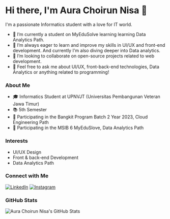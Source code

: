 # Hi there, I'm Aura Choirun Nisa 👋

I'm a passionate Informatics student with a love for IT world.

- 🔭 I’m currently a student on MyEduSolve learning learning Data Analytics Path.
- 🌱 I’m always eager to learn and improve my skills in UI/UX and front-end development. And currently I'm also diving deeper into Data analytics.
- 👯 I’m looking to collaborate on open-source projects related to web development.
- 💬 Feel free to ask me about UI/UX, front-back-end technologies, Data Analytics or anything related to programming!

### About Me

- 🎓 Informatics Student at UPNVJT (Universitas Pembangunan Veteran Jawa Timur)
- 📚 5th Semester
- 🌟 Participating in the Bangkit Program Batch 2 Year 2023, Cloud Engineering Path
- 🌟 Participating in the MSIB 6 MyEduSlove,  Data Analytics Path

### Interests

- UI/UX Design
- Front & back-end Development
- Data Analytics Path

### Connect with Me

[![LinkedIn](https://img.shields.io/badge/LinkedIn-AuraChoirunNisa-blue)](https://www.linkedin.com/in/Auraachn26073/)
[![Instagram](https://img.shields.io/badge/Instagram-auraachn._-purple)](https://www.instagram.com/auraachn._/)

### GitHub Stats
![Aura Choirun Nisa's GitHub Stats](https://github-readme-stats.vercel.app/api?username=auraachn&show_icons=true&theme=dark)



<!--
**Auraachn/Auraachn** is a ✨ _special_ ✨ repository because its `README.md` (this file) appears on your GitHub profile.

Here are some ideas to get you started:

- 🔭 I’m currently working on ...
- 🌱 I’m currently learning ...
- 👯 I’m looking to collaborate on ...
- 🤔 I’m looking for help with ...
- 💬 Ask me about ...
- 📫 How to reach me: ...
- 😄 Pronouns: ...
- ⚡ Fun fact: ...
-->
